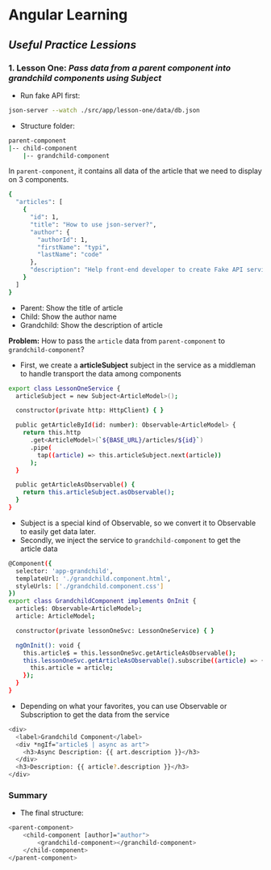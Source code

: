 # Angular Learning
## _Useful Practice Lessions_

### 1. Lesson One: _Pass data from a parent component into grandchild components using Subject_
- Run fake API first:
```sh
json-server --watch ./src/app/lesson-one/data/db.json
```
- Structure folder:
```sh
parent-component
|-- child-component
    |-- grandchild-component
```

In `parent-component`, it contains all data of the article that we need to display on 3 components.
```sh
{
  "articles": [
    {
      "id": 1,
      "title": "How to use json-server?",
      "author": {
        "authorId": 1,
        "firstName": "typi",
        "lastName": "code"
      },
      "description": "Help front-end developer to create Fake API services"
    }
  ]
}
```
- Parent: Show the title of article
- Child: Show the author name
- Grandchild: Show the description of article

**Problem:** How to pass the `article` data from `parent-component` to `grandchild-component`?
- First, we create a **articleSubject** subject in the service as a middleman to handle transport the data among components
```sh
export class LessonOneService {
  articleSubject = new Subject<ArticleModel>();

  constructor(private http: HttpClient) { }

  public getArticleById(id: number): Observable<ArticleModel> {
    return this.http
      .get<ArticleModel>(`${BASE_URL}/articles/${id}`)
      .pipe(
        tap((article) => this.articleSubject.next(article))
      );
  }

  public getArticleAsObservable() {
    return this.articleSubject.asObservable();
  }
}
```
- Subject is a special kind of Observable, so we convert it to Observable to easily get data later.
- Secondly, we inject the service to `grandchild-component` to get the article data
```sh
@Component({
  selector: 'app-grandchild',
  templateUrl: './grandchild.component.html',
  styleUrls: ['./grandchild.component.css']
})
export class GrandchildComponent implements OnInit {
  article$: Observable<ArticleModel>;
  article: ArticleModel;

  constructor(private lessonOneSvc: LessonOneService) { }

  ngOnInit(): void {
    this.article$ = this.lessonOneSvc.getArticleAsObservable();
    this.lessonOneSvc.getArticleAsObservable().subscribe((article) => {
      this.article = article;
    });
  }
}
```
- Depending on what your favorites, you can use Observable or Subscription to get the data from the service
```sh
<div>
  <label>Grandchild Component</label>
  <div *ngIf="article$ | async as art">
    <h3>Async Description: {{ art.description }}</h3>
  </div>
  <h3>Description: {{ article?.description }}</h3>
</div>
```
### Summary
- The final structure:
```sh
<parent-component>
    <child-component [author]="author">
        <grandchild-component></granchild-component>
    </child-component>
</parent-component>    
```
